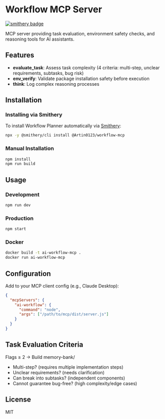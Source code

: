 # Workflow MCP Server

[![smithery badge](https://smithery.ai/badge/@Artin0123/workflow-mcp)](https://smithery.ai/server/@Artin0123/workflow-mcp)

MCP server providing task evaluation, environment safety checks, and reasoning tools for AI assistants.

## Features

- **evaluate_task**: Assess task complexity (4 criteria: multi-step, unclear requirements, subtasks, bug risk)
- **env_verify**: Validate package installation safety before execution
- **think**: Log complex reasoning processes

## Installation

### Installing via Smithery

To install Workflow Planner automatically via [Smithery](https://smithery.ai/server/@Artin0123/workflow-mcp):

```bash
npx -y @smithery/cli install @Artin0123/workflow-mcp
```

### Manual Installation
```bash
npm install
npm run build
```

## Usage

### Development
```bash
npm run dev
```

### Production
```bash
npm start
```

### Docker
```bash
docker build -t ai-workflow-mcp .
docker run ai-workflow-mcp
```

## Configuration

Add to your MCP client config (e.g., Claude Desktop):

```json
{
  "mcpServers": {
    "ai-workflow": {
      "command": "node",
      "args": ["/path/to/mcp/dist/server.js"]
    }
  }
}
```

## Task Evaluation Criteria

Flags ≥ 2 → Build memory-bank/

- Multi-step? (requires multiple implementation steps)
- Unclear requirements? (needs clarification)
- Can break into subtasks? (independent components)
- Cannot guarantee bug-free? (high complexity/edge cases)

## License

MIT
